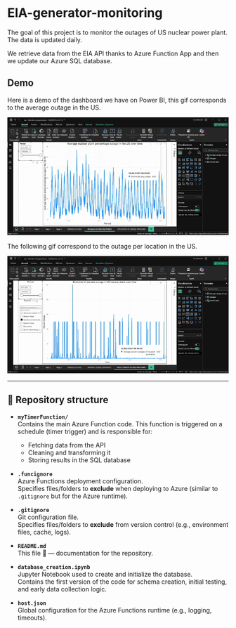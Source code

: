 # EIA-generator-monitoring 

The goal of this project is to monitor the outages of US nuclear power plant. The data is updated daily.

We retrieve data from the EIA API thanks to Azure Function App and then we update our Azure SQL database.


## Demo 

Here is a demo of the dashboard we have on Power BI, this gif corresponds to the average outage in the US. 

![Demo](videos_example/AVERAGE_OUTAGE_IN_THE_US.gif)



The following gif correspond to the outage per location in the US. 

![Demo](videos_example/EVOLUTION_OF_OUTAGE_PER_PLANT.gif)


---

## 📂 Repository structure

- **`myTimerFunction/`**  
  Contains the main Azure Function code. This function is triggered on a schedule (timer trigger) and is responsible for:
  - Fetching data from the API
  - Cleaning and transforming it
  - Storing results in the SQL database

- **`.funcignore`**  
  Azure Functions deployment configuration.  
  Specifies files/folders to **exclude** when deploying to Azure (similar to `.gitignore` but for the Azure runtime).

- **`.gitignore`**  
  Git configuration file.  
  Specifies files/folders to **exclude** from version control (e.g., environment files, cache, logs).

- **`README.md`**  
  This file 🙂 — documentation for the repository.

- **`database_creation.ipynb`**  
  Jupyter Notebook used to create and initialize the database.  
  Contains the first version of the code for schema creation, initial testing, and early data collection logic.

- **`host.json`**  
  Global configuration for the Azure Functions runtime (e.g., logging, timeouts).
